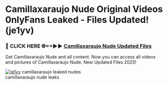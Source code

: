 # Camillaxaraujo Nude Original Videos 0nlyFans Leaked - Files Updated! (je1yv)

<h3>🔴 CLICK HERE 🌐==►► <a href="https://tinyurl.com/52m3yx9h" rel="nofollow">Camillaxaraujo Nude Updated Files</a></h3>

Get Camillaxaraujo Nude and all content. Now you can access all videos and pictures of Camillaxaraujo Nude. New Updated Files 2025!

[![je1yv](https://i.imgur.com/TnHtlc8.gif)](https://tinyurl.com/52m3yx9h)
camillaxaraujo leaked nudes<br>
camillaxaraujo nude leaks